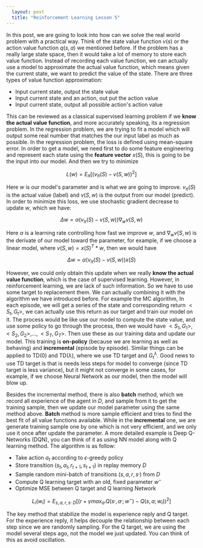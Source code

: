 ```yaml
---
  layout: post
  title: "Reinforcement Learning Lesson 5"
---
```

In this post, we are going to look into how can we solve the real world problem with a practical way. Think of the state value function $v(s)$ or the action value function $q(s, a)$ we mentioned before. If the problem has a really large state space, then it would take a lot of memory to store each value function. Instead of recording each value function, we can actually use a model to approximate the actual value function, which means given the current state, we want to predict the value of the state. There are three types of value function approximation:
* Input current state, output the state value
* Input current state and an action, out put the action value
* Input current state, output all possible action's action value

This can be reviewed as a classical supervised learning problem if we **know the actual value function**, and more accurately speaking, its a regression problem. In the regression problem, we are trying to fit a model which will output some real number that matches the our input label as much as possible. In the regression problem, the loss is defined using mean-square error. In order to get a model, we need first to do some feature engineering and represent each state using the **feature vector** $x(S)$, this is going to be the input into our model. And then we try to minimize

$$
L(w) = E_{\pi}[(v_{\pi}(S) - v(S, w))^2]
$$

Here $w$ is our model's parameter and is what we are going to improve. $v_{\pi}(S)$ is the actual value (label) and $v(S, w)$ is the output from our model (predict). In order to minimize this loss, we use stochastic gradient decrease to update $w$, which we have:

$$
\Delta w = \alpha (v_{\pi}(S) - v(S, w)) \nabla_w v(S, w)
$$

Here $\alpha$ is a learning rate controlling how fast we improve $w$, and $\nabla_w v(S, w)$ is the derivate of our model toward the parameter, for example, if we choose a linear model, where $v(S, w) = x(S)^T * w$, then we would have

$$
\Delta w = \alpha (v_{\pi}(S) - v(S, w))x(S)
$$

However, we could only obtain this update when we really **know the actual value function**, which is the case of supervised learning. However, in reinforcement learning, we are lack of such information. So we have to use some target to replacement them. We can actually combining it with the algorithm we have introduced before. For example the MC algorithm, In each episode, we will get a series of the state and corresponding return $<S_t, G_t>$, we can actually use this return as our target and train our model on it. The process would be like use our model to compute the state value, and use some policy to go through the process, then we would have $<S_1, G_1>, <S_2, G_2>, ..., <S_T, G_T>$. Then use these as our training data and update our model. This training is **on-policy** (because we are learning as well as behaving) and **incremental** (episode by episode). Similar things can be applied to TD(0) and TD($\lambda$), where we use TD target and $G_t^\lambda$. Good news to use TD target is that is needs less steps for model to converge (since TD target is less variance), but it might not converge in some cases, for example, if we choose Neural Network as our model, then the model will blow up.

Besides the incremental method, there is also **batch** method, which we record all experience of the agent in $D$, and sample from it to get the training sample, then we update our model parameter using the same method above. **Batch** method is more sample efficient and tries to find the best fit of all value functions available. While in the **incremental** one, we are generate training sample one by one which is not very efficient, and we only use it once after update the parameter. A more detailed example is Deep Q-Networks (DQN), you can think of it as using NN model along with Q learning method. The algorithm is as follow:
* Take action $a_t$ according to $\epsilon$-greedy policy
* Store transition $(s_t, a_t, r_{t+1}, s_{t+1})$ in replay memory $D$
* Sample random mini-batch of transitions $(s, a, r, s^,)$ from $D$
* Compute Q learning target with an old, fixed parameter $w^-$
* Optimize MSE between Q target and Q learning Network

$$
L_i(w_i) = E_{s,a,r,s^, ~ D}[(r + \gamma max_{a^,}Q(s^,,a^,; w^-) - Q(s, a; w_i))^2]
$$

The key method that stabilize the model is experience reply and Q target. For the experience reply, it helps decouple the relationship between each step since we are randomly sampling. For the Q target, we are using the model several steps ago, not the model we just updated. You can think of this as avoid oscillation.
